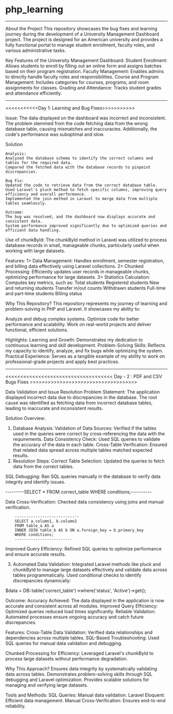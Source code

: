 # php_learning

-----------------------------------------------------------
About the Project
This repository showcases the bug fixes and learning journey during the development of a University Management Dashboard project. The project is designed for an American university and provides a fully functional portal to manage student enrollment, faculty roles, and various administrative tasks.

Key Features of the University Management Dashboard:
Student Enrollment: Allows students to enroll by filling out an online form and assigns batches based on their program registration.
Faculty Management: Enables admins to directly handle faculty roles and responsibilities.
Course and Program Management: Includes categories for courses, programs, and room assignments for classes.
Grading and Attendance: Tracks student grades and attendance efficiently.

-------------------------------------------------------------------------

<<<<<<<<<<<Day 1: Learning and Bug Fixes>>>>>>>>>>>

Issue:
The data displayed on the dashboard was incorrect and inconsistent. The problem stemmed from the code fetching data from the wrong database table, causing mismatches and inaccuracies. Additionally, the code's performance was suboptimal and slow.

Solution

    Analysis: 
    Analyzed the database schema to identify the correct columns and tables for the required data.
    Compared the fetched data with the database records to pinpoint discrepancies.

    Bug Fix:
    Updated the code to retrieve data from the correct database table.
    Used Laravel's pluck method to fetch specific columns, improving query efficiency and overall performance.
    Implemented the join method in Laravel to merge data from multiple tables seamlessly.

    Outcome:
    The bug was resolved, and the dashboard now displays accurate and consistent data.
    System performance improved significantly due to optimized queries and efficient data handling.

Use of chunkById:
The chunkById method in Laravel was utilized to process database records in small, manageable chunks, particularly useful when working with large datasets.

Features:
1> Data Management: Handles enrollment, semester registration, and billing data effectively using Laravel collections.
2> Chunked Processing: Efficiently updates user records in manageable chunks, optimizing performance for large datasets.
3> Statistics Calculation: Computes key metrics, such as:
    Total students
    Registered students
    New and returning students
    Transfer in/out counts
    Withdrawn students
    Full-time and part-time students
    Billing status

Why This Repository?
This repository represents my journey of learning and problem-solving in PHP and Laravel. It showcases my ability to:

Analyze and debug complex systems.
Optimize code for better performance and scalability.
Work on real-world projects and deliver functional, efficient solutions.

Highlights:
Learning and Growth: Demonstrates my dedication to continuous learning and skill development.
Problem-Solving Skills: Reflects my capacity to identify, analyze, and fix bugs while optimizing the system.
Practical Experience: Serves as a tangible example of my ability to work on professional-grade projects and apply best practices.

------------------------------------------------------------------------------------------------------------------------------------

<<<<<<<<<<<<<<<<<<<<<<<<<<<<<<<<<<<< Day - 2 : PDF and CSV Bugs Fixes >>>>>>>>>>>>>>>>>>>>>>>>>>>>>>>>>>>>

Data Validation and Issue Resolution
Problem Statement:
The application displayed incorrect data due to discrepancies in the database. The root cause was identified as fetching data from incorrect database tables, leading to inaccurate and inconsistent results.

Solution Overview:
1. Database Analysis:
Validation of Data Sources: Verified if the tables used in the queries were correct by cross-referencing the data with the requirements.
Data Consistency Check: Used SQL queries to validate the accuracy of the data in each table.
Cross-Table Verification: Ensured that related data spread across multiple tables matched expected results.
2. Resolution Steps:
Correct Table Selection: Updated the queries to fetch data from the correct tables.

SQL Debugging: Ran SQL queries manually in the database to verify data integrity and identify issues.

---------SELECT * FROM correct_table WHERE conditions;----------


Data Cross-Verification: Checked data consistency using joins and manual verification.

        ----------------------------
        SELECT a.column1, b.column2
        FROM table_a AS a
        INNER JOIN table_b AS b ON a.foreign_key = b.primary_key
        WHERE conditions;
        -------------------------

Improved Query Efficiency: Refined SQL queries to optimize performance and ensure accurate results.

3. Automated Data Validation:
Integrated Laravel methods like pluck and chunkById to manage large datasets effectively and validate data across tables programmatically.
Used conditional checks to identify discrepancies dynamically:

$data = DB::table('correct_table')->where('status', 'Active')->get();


Outcome:
Accuracy Achieved: The data displayed in the application is now accurate and consistent across all modules.
Improved Query Efficiency: Optimized queries reduced load times significantly.
Reliable Validation: Automated processes ensure ongoing accuracy and catch future discrepancies.


Features:
Cross-Table Data Validation:
Verified data relationships and dependencies across multiple tables.
SQL-Based Troubleshooting:
Used SQL queries for manual data validation and debugging.


Chunked Processing for Efficiency:
Leveraged Laravel's chunkById to process large datasets without performance degradation.

Why This Approach?
Ensures data integrity by systematically validating data across tables.
Demonstrates problem-solving skills through SQL debugging and Laravel optimization.
Provides scalable solutions for managing and verifying large datasets.


Tools and Methods:
SQL Queries: Manual data validation.
Laravel Eloquent: Efficient data management.
Manual Cross-Verification: Ensures end-to-end reliability.